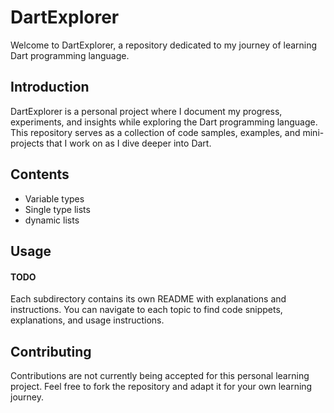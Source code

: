 # DartExplorer

Welcome to DartExplorer, a repository dedicated to my journey of learning Dart programming language.

## Introduction

DartExplorer is a personal project where I document my progress, experiments, and insights while exploring the Dart programming language. This repository serves as a collection of code samples, examples, and mini-projects that I work on as I dive deeper into Dart.

## Contents

- Variable types
- Single type lists
- dynamic lists

## Usage
#### TODO

Each subdirectory contains its own README with explanations and instructions. You can navigate to each topic to find code snippets, explanations, and usage instructions.

## Contributing

Contributions are not currently being accepted for this personal learning project. Feel free to fork the repository and adapt it for your own learning journey.
